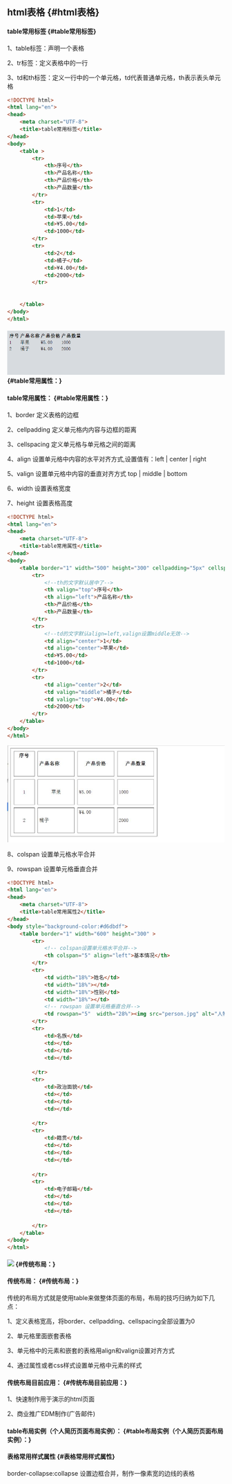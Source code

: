 ## html表格 {#html表格}

#### table常用标签 {#table常用标签}

1、table标签：声明一个表格

2、tr标签：定义表格中的一行

3、td和th标签：定义一行中的一个单元格，td代表普通单元格，th表示表头单元格

```html
<!DOCTYPE html>
<html lang="en">
<head>
    <meta charset="UTF-8">
    <title>table常用标签</title>
</head>
<body>
    <table >
        <tr>
            <th>序号</th>
            <th>产品名称</th>
            <th>产品价格</th>
            <th>产品数量</th>
        </tr>
        <tr>
            <td>1</td>
            <td>苹果</td>
            <td>¥5.00</td>
            <td>1000</td>
        </tr>
        <tr>
            <td>2</td>
            <td>橘子</td>
            <td>¥4.00</td>
            <td>2000</td>
        </tr>


    </table>
</body>
</html>
```

#### ![](/html/代码/18-2.png) {#table常用属性：}

#### table常用属性： {#table常用属性：}

1、border 定义表格的边框

2、cellpadding 定义单元格内内容与边框的距离

3、cellspacing 定义单元格与单元格之间的距离

4、align 设置单元格中内容的水平对齐方式,设置值有：left \| center \| right

5、valign 设置单元格中内容的垂直对齐方式 top \| middle \| bottom

6、width  设置表格宽度

7、height 设置表格高度

```html
<!DOCTYPE html>
<html lang="en">
<head>
    <meta charset="UTF-8">
    <title>table常用属性</title>
</head>
<body>
    <table border="1" width="500" height="300" cellpadding="5px" cellspacing="10px">
        <tr>
            <!--th的文字默认居中了-->
            <th valign="top">序号</th>
            <th align="left">产品名称</th>
            <th>产品价格</th>
            <th>产品数量</th>
        </tr>
        <tr>
            <!--td的文字默认align=left,valign设置middle无效-->
            <td align="center">1</td>
            <td align="center">苹果</td>
            <td>¥5.00</td>
            <td>1000</td>
        </tr>
        <tr>
            <td align="center">2</td>
            <td valign="middle">橘子</td>
            <td valign="top">¥4.00</td>
            <td>2000</td>
        </tr>
    </table>
</body>
</html>
```

![](/html/代码/19.jpg)

8、colspan 设置单元格水平合并

9、rowspan 设置单元格垂直合并

```html
<!DOCTYPE html>
<html lang="en">
<head>
	<meta charset="UTF-8">
	<title>table常用属性2</title>
</head>
<body style="background-color:#d6dbdf">
	<table border="1" width="600" height="300" >
		<tr>
			<!-- colspan设置单元格水平合并-->
			<th colspan="5" align="left">基本情况</th>
		</tr>
		<tr>
			<td width="18%">姓名</td>
			<td width="18%"></td>
			<td width="18%">性别</td>
			<td width="18%"></td>
			<!-- rowspan 设置单元格垂直合并-->
			<td rowspan="5"  width="28%"><img src="person.jpg" alt="人物图片" ></td>
		</tr>
		<tr>
			<td>名族</td>
			<td></td>
			<td></td>
			<td></td>
			
		</tr>
		<tr>
			<td>政治面貌</td>
			<td></td>
			<td></td>
			<td></td>
			
		</tr>
		<tr>
			<td>籍贯</td>
			<td></td>
			<td></td>
			<td></td>
			
		</tr>
		<tr>
			<td>电子邮箱</td>
			<td></td>
			<td></td>
			<td></td>
			
		</tr>
	</table>
</body>
</html>
```

#### ![](/assets/20.png) {#传统布局：}

#### 传统布局： {#传统布局：}

传统的布局方式就是使用table来做整体页面的布局，布局的技巧归纳为如下几点：

1、定义表格宽高，将border、cellpadding、cellspacing全部设置为0

2、单元格里面嵌套表格

3、单元格中的元素和嵌套的表格用align和valign设置对齐方式

4、通过属性或者css样式设置单元格中元素的样式

#### 传统布局目前应用： {#传统布局目前应用：}

1、快速制作用于演示的html页面

2、商业推广EDM制作\(广告邮件\)

#### table布局实例（个人简历页面布局实例）： {#table布局实例（个人简历页面布局实例）：}

#### 表格常用样式属性 {#表格常用样式属性}

border-collapse:collapse 设置边框合并，制作一像素宽的边线的表格

